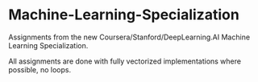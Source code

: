 # Machine-Learning-Specialization
Assignments from the new Coursera/Stanford/DeepLearning.AI Machine Learning Specialization.

All assignments are done with fully vectorized implementations where possible, no loops.
